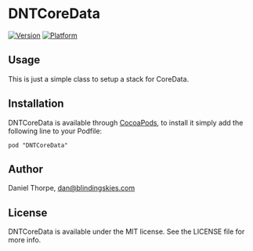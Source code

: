 # DNTCoreData

[![Version](http://cocoapod-badges.herokuapp.com/v/DNTCoreData/badge.png)](http://cocoadocs.org/docsets/DNTCoreData)
[![Platform](http://cocoapod-badges.herokuapp.com/p/DNTCoreData/badge.png)](http://cocoadocs.org/docsets/DNTCoreData)

## Usage

This is just a simple class to setup a stack for CoreData.

## Installation

DNTCoreData is available through [CocoaPods](http://cocoapods.org), to install
it simply add the following line to your Podfile:

    pod "DNTCoreData"

## Author

Daniel Thorpe, dan@blindingskies.com

## License

DNTCoreData is available under the MIT license. See the LICENSE file for more info.

